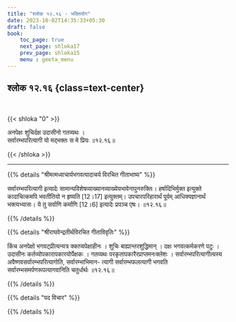 ```yaml
---
title: "श्लोक १२.१६ - भक्तियोग"
date: 2023-10-02T14:35:33+05:30
draft: false
book:
    toc_page: true
    next_page: shloka17
    prev_page: shloka15
    menu : geeta_menu
---
```




## श्लोक १२.१६ {class=text-center}

<br/>

{{< shloka  "0"  >}}

अनपेक्षः शुचिर्दक्ष उदासीनो गतव्यथः ।     
सर्वारम्भपरित्यागी यो मद्भक्तः स मे प्रियः ॥१२.१६॥

{{< /shloka >}}

---


{{% details "श्रीमत्मध्वाचार्यभगवत्पादाचर्य विरचित  गीताभाष्य" %}}

सर्वारम्भपरित्यागी इत्यादेः सामान्यविशेषव्याख्यानव्याख्येयभावेनापुनरुक्तिः। 
हर्षादिभिर्मुक्त इत्युक्ते कादाचित्कमपि भवतीतियो न हृष्यति [12।17] 
इत्युक्तम्। उपचारपरिहारार्थं पूर्वम् आधिक्यज्ञानार्थं भक्त्यभ्यासः। 
ये तु सर्वाणि कर्माणि [12।6] इत्यादेः प्रपञ्च एषः। ॥१२.१६॥

{{% /details %}}



{{% details "श्रीराघवेन्द्रतीर्थविरचित गीताविवृतिः" %}}

किंच अनपेक्षो भगवट्प्रीत्यन्यत्र क्काप्यपेक्षाहीनः । शुचिः
बाह्यान्तरशुद्धिमान्‌ । दक्षः भगवत्कर्मकरणे पटुः । उदासीनः
कर्तव्योपकारापकारयोर्पेक्षकः । गतव्यथः परकृतापकारैरप्राप्तमनःक्लेशः ।
सर्वारम्भपरित्यागीत्यस्य अवैष्णवसर्वारम्भपरित्यागोति, सर्वारम्भाभिमान-
त्यागी सर्वारम्भफलत्यागी भगवति सर्वारम्भसमर्पणरूपत्यागवानिति
चतुर्धार्थः ॥१२.१६॥

{{% /details %}}



{{% details "पद विचार" %}}


{{% /details %}}

